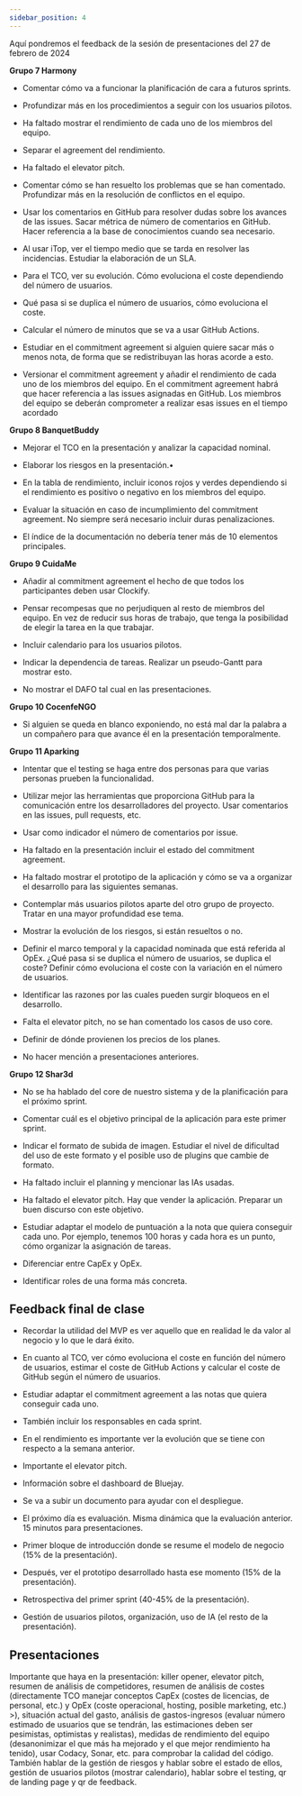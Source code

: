 ```yaml
---
sidebar_position: 4
---
```



Aquí pondremos el feedback de la sesión de presentaciones del 27 de febrero de 2024

**Grupo 7 Harmony**

+ Comentar cómo va a funcionar la planificación de cara a futuros sprints.
+ Profundizar más en los procedimientos a seguir con los usuarios pilotos. 
+ Ha faltado mostrar el rendimiento de cada uno de los miembros del equipo. 
+ Separar el agreement del rendimiento. 
+ Ha faltado el elevator pitch. 
+ Comentar cómo se han resuelto los problemas que se han comentado. Profundizar más en la resolución de conflictos en el equipo.

+ Usar los comentarios en GitHub para resolver dudas sobre los avances de las issues. Sacar métrica de número de comentarios en GitHub. Hacer referencia a la base de conocimientos cuando sea necesario.

+ Al usar iTop, ver el tiempo medio que se tarda en resolver las incidencias. Estudiar la elaboración de un SLA.

+ Para el TCO, ver su evolución. Cómo evoluciona el coste dependiendo del número de usuarios.

+ Qué pasa si se duplica el número de usuarios, cómo evoluciona el coste.

+ Calcular el número de minutos que se va a usar GitHub Actions.
+ Estudiar en el commitment agreement si alguien quiere sacar más o menos nota, de forma que se redistribuyan las horas acorde a esto.

+ Versionar el commitment agreement y añadir el rendimiento de cada uno de los miembros del equipo. En el commitment agreement habrá que hacer referencia a las issues asignadas en GitHub. Los miembros del equipo se deberán comprometer a realizar esas issues en el tiempo acordado

**Grupo 8 BanquetBuddy**
+ Mejorar el TCO en la presentación y analizar la capacidad nominal.
+ Elaborar los riesgos en la presentación.•
+ En la tabla de rendimiento, incluir iconos rojos y verdes dependiendo si el rendimiento es positivo o negativo en los miembros del equipo.

+ Evaluar la situación en caso de incumplimiento del commitment agreement. No siempre será necesario incluir duras penalizaciones.

+ El índice de la documentación no debería tener más de 10 elementos principales.

**Grupo 9 CuidaMe**

+ Añadir al commitment agreement el hecho de que todos los participantes deben usar Clockify.
+ Pensar recompesas que no perjudiquen al resto de miembros del equipo. En vez de reducir sus horas de trabajo, que tenga la posibilidad de elegir la tarea en la que trabajar.

+ Incluir calendario para los usuarios pilotos.
+ Indicar la dependencia de tareas. Realizar un pseudo-Gantt para mostrar esto.
+ No mostrar el DAFO tal cual en las presentaciones.

**Grupo 10 CocenfeNGO**

+ Si alguien se queda en blanco exponiendo, no está mal dar la palabra a un compañero para que avance él en la presentación temporalmente.


**Grupo 11 Aparking**

+ Intentar que el testing se haga entre dos personas para que varias personas prueben la funcionalidad.
+ Utilizar mejor las herramientas que proporciona GitHub para la comunicación entre los desarrolladores del proyecto. Usar comentarios en las issues, pull requests, etc.

+ Usar como indicador el número de comentarios por issue.
+ Ha faltado en la presentación incluir el estado del commitment agreement.
+ Ha faltado mostrar el prototipo de la aplicación y cómo se va a organizar el desarrollo para las siguientes semanas.

+ Contemplar más usuarios pilotos aparte del otro grupo de proyecto. Tratar en una mayor profundidad ese tema.

+ Mostrar la evolución de los riesgos, si están resueltos o no.
+ Definir el marco temporal y la capacidad nominada que está referida al OpEx. ¿Qué pasa si se duplica el número de usuarios, se duplica el coste? Definir cómo evoluciona el coste con la variación en el número de usuarios.

+ Identificar las razones por las cuales pueden surgir bloqueos en el desarrollo.
+ Falta el elevator pitch, no se han comentado los casos de uso core.
+ Definir de dónde provienen los precios de los planes.
+ No hacer mención a presentaciones anteriores.

**Grupo 12 Shar3d**

+ No se ha hablado del core de nuestro sistema y de la planificación para el próximo sprint.

+ Comentar cuál es el objetivo principal de la aplicación para este primer sprint.

+ Indicar el formato de subida de imagen. Estudiar el nivel de dificultad del uso de este formato y el posible uso de plugins que cambie de formato.

+ Ha faltado incluir el planning y mencionar las IAs usadas.

+ Ha faltado el elevator pitch. Hay que vender la aplicación. Preparar un buen discurso con este objetivo.

+ Estudiar adaptar el modelo de puntuación a la nota que quiera conseguir cada uno. Por ejemplo, tenemos 100 horas y cada hora es un punto, cómo organizar la asignación de tareas.

+ Diferenciar entre CapEx y OpEx.

+ Identificar roles de una forma más concreta.

## Feedback final de clase

+ Recordar la utilidad del MVP es ver aquello que en realidad le da valor al negocio y lo que le dará éxito.
+ En cuanto al TCO, ver cómo evoluciona el coste en función del número de usuarios, estimar el coste de GitHub Actions y calcular el coste de GitHub según el número de usuarios.
+ Estudiar adaptar el commitment agreement a las notas que quiera conseguir cada uno.
+ También incluir los responsables en cada sprint.
+ En el rendimiento es importante ver la evolución que se tiene con respecto a la semana anterior.
+ Importante el elevator pitch.


+ Información sobre el dashboard de Bluejay.
+ Se va a subir un documento para ayudar con el despliegue.
+ El próximo día es evaluación. Misma dinámica que la evaluación anterior. 15 minutos para
presentaciones.
+ Primer bloque de introducción donde se resume el modelo de negocio (15% de la presentación).
+ Después, ver el prototipo desarrollado hasta ese momento (15% de la presentación).
+ Retrospectiva del primer sprint (40-45% de la presentación).
+ Gestión de usuarios pilotos, organización, uso de IA (el resto de la presentación).


## Presentaciones

Importante que haya en la presentación: killer opener, elevator pitch, resumen de análisis de
competidores, resumen de análisis de costes (directamente TCO manejar conceptos CapEx
(costes de licencias, de personal, etc.) y OpEx (coste operacional, hosting, posible marketing,
etc.) >), situación actual del gasto, análisis de gastos-ingresos (evaluar número estimado de
usuarios que se tendrán, las estimaciones deben ser pesimistas, optimistas y realistas),
medidas de rendimiento del equipo (desanonimizar el que más ha mejorado y el que mejor
rendimiento ha tenido), usar Codacy, Sonar, etc. para comprobar la calidad del código.
También hablar de la gestión de riesgos y hablar sobre el estado de ellos, gestión de usuarios
pilotos (mostrar calendario), hablar sobre el testing, qr de landing page y qr de feedback.